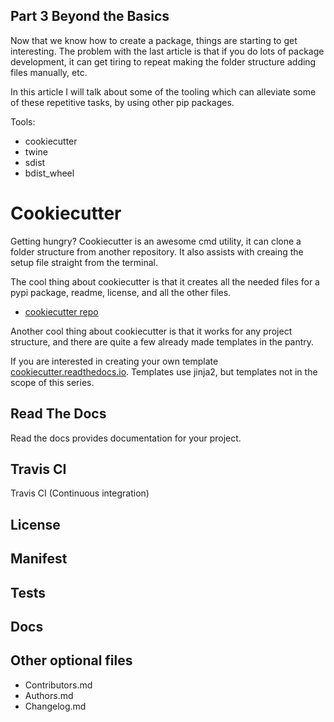 ## Part 3 Beyond the Basics

Now that we know how to create a package, things are starting to get interesting. The problem with the last article is that if you do lots of package development, it can get tiring to repeat making the folder structure adding files manually, etc.

In this article I will talk about some of the tooling which can alleviate some of these repetitive tasks, by using other pip packages.

Tools:
- cookiecutter
- twine
- sdist
- bdist_wheel

# Cookiecutter
Getting hungry? Cookiecutter is an awesome cmd utility, it can clone a folder structure from another repository. It also assists with creaing the setup file straight from the terminal.

The cool thing about cookiecutter is that it creates all the needed files for a pypi package, readme, license, and all the other files.

- [cookiecutter repo](https://github.com/cookiecutter/cookiecutter)

Another cool thing about cookiecutter is that it works for any project structure, and there are quite a few already made templates in the pantry.

If you are interested in creating your own template [cookiecutter.readthedocs.io](https://cookiecutter.readthedocs.io/en/latest/). Templates use jinja2, but templates not in the scope of this series.

## Read The Docs
Read the docs provides documentation for your project. 


## Travis CI
Travis CI (Continuous integration)

## License

## Manifest

## Tests

## Docs

## Other optional files
- Contributors.md
- Authors.md
- Changelog.md